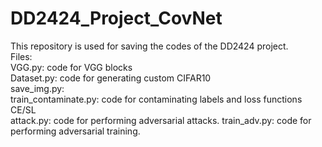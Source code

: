 # DD2424_Project_CovNet
This repository is used for saving the codes of the DD2424 project. <br />
Files:<br />
VGG.py: code for VGG blocks<br />
Dataset.py: code for generating custom CIFAR10<br />
save_img.py:<br />
train_contaminate.py: code for contaminating labels and loss functions CE/SL<br />
attack.py: code for performing adversarial attacks.
train_adv.py: code for performing adversarial training. 

